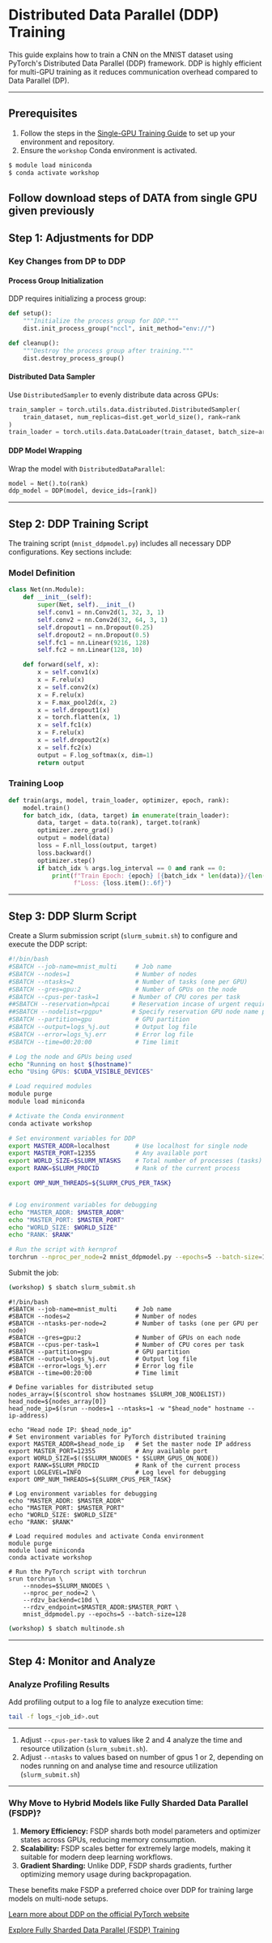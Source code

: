 # **Distributed Data Parallel (DDP) Training**

This guide explains how to train a CNN on the MNIST dataset using PyTorch's Distributed Data Parallel (DDP) framework. DDP is highly efficient for multi-GPU training as it reduces communication overhead compared to Data Parallel (DP).

---

## **Prerequisites**

1. Follow the steps in the [Single-GPU Training Guide](../02_singlegpu_training/) to set up your environment and repository.
2. Ensure the `workshop` Conda environment is activated.

```bash
$ module load miniconda
$ conda activate workshop
```
Follow download steps of DATA from single GPU given previously
---

## **Step 1: Adjustments for DDP**

### Key Changes from DP to DDP

#### Process Group Initialization
DDP requires initializing a process group:

```python
def setup():
    """Initialize the process group for DDP."""
    dist.init_process_group("nccl", init_method="env://")

def cleanup():
    """Destroy the process group after training."""
    dist.destroy_process_group()
```

#### Distributed Data Sampler
Use `DistributedSampler` to evenly distribute data across GPUs:

```python
train_sampler = torch.utils.data.distributed.DistributedSampler(
    train_dataset, num_replicas=dist.get_world_size(), rank=rank
)
train_loader = torch.utils.data.DataLoader(train_dataset, batch_size=args.batch_size, sampler=train_sampler)
```

#### DDP Model Wrapping
Wrap the model with `DistributedDataParallel`:

```python
model = Net().to(rank)
ddp_model = DDP(model, device_ids=[rank])
```

---

## **Step 2: DDP Training Script**

The training script (`mnist_ddpmodel.py`) includes all necessary DDP configurations. Key sections include:

### Model Definition
```python
class Net(nn.Module):
    def __init__(self):
        super(Net, self).__init__()
        self.conv1 = nn.Conv2d(1, 32, 3, 1)
        self.conv2 = nn.Conv2d(32, 64, 3, 1)
        self.dropout1 = nn.Dropout(0.25)
        self.dropout2 = nn.Dropout(0.5)
        self.fc1 = nn.Linear(9216, 128)
        self.fc2 = nn.Linear(128, 10)

    def forward(self, x):
        x = self.conv1(x)
        x = F.relu(x)
        x = self.conv2(x)
        x = F.relu(x)
        x = F.max_pool2d(x, 2)
        x = self.dropout1(x)
        x = torch.flatten(x, 1)
        x = self.fc1(x)
        x = F.relu(x)
        x = self.dropout2(x)
        x = self.fc2(x)
        output = F.log_softmax(x, dim=1)
        return output
```

### Training Loop
```python
def train(args, model, train_loader, optimizer, epoch, rank):
    model.train()
    for batch_idx, (data, target) in enumerate(train_loader):
        data, target = data.to(rank), target.to(rank)
        optimizer.zero_grad()
        output = model(data)
        loss = F.nll_loss(output, target)
        loss.backward()
        optimizer.step()
        if batch_idx % args.log_interval == 0 and rank == 0:
            print(f"Train Epoch: {epoch} [{batch_idx * len(data)}/{len(train_loader.dataset)}] "
                  f"Loss: {loss.item():.6f}")
```

---

## **Step 3: DDP Slurm Script**

Create a Slurm submission script (`slurm_submit.sh`) to configure and execute the DDP script:

```bash
#!/bin/bash
#SBATCH --job-name=mnist_multi     # Job name
#SBATCH --nodes=1                  # Number of nodes
#SBATCH --ntasks=2                 # Number of tasks (one per GPU)
#SBATCH --gres=gpu:2               # Number of GPUs on the node
#SBATCH --cpus-per-task=1         # Number of CPU cores per task
##SBATCH --reservation=hpcai      # Reservation incase of urgent requirement
##SBATCH --nodelist=rpgpu*        # Specify reservation GPU node name provided
#SBATCH --partition=gpu            # GPU partition
#SBATCH --output=logs_%j.out       # Output log file
#SBATCH --error=logs_%j.err        # Error log file
#SBATCH --time=00:20:00            # Time limit

# Log the node and GPUs being used
echo "Running on host $(hostname)"
echo "Using GPUs: $CUDA_VISIBLE_DEVICES"

# Load required modules
module purge
module load miniconda

# Activate the Conda environment
conda activate workshop

# Set environment variables for DDP
export MASTER_ADDR=localhost       # Use localhost for single node
export MASTER_PORT=12355           # Any available port
export WORLD_SIZE=$SLURM_NTASKS    # Total number of processes (tasks)
export RANK=$SLURM_PROCID          # Rank of the current process

export OMP_NUM_THREADS=${SLURM_CPUS_PER_TASK}


# Log environment variables for debugging
echo "MASTER_ADDR: $MASTER_ADDR"
echo "MASTER_PORT: $MASTER_PORT"
echo "WORLD_SIZE: $WORLD_SIZE"
echo "RANK: $RANK"

# Run the script with kernprof
torchrun --nproc_per_node=2 mnist_ddpmodel.py --epochs=5 --batch-size=128

```

Submit the job:

```bash
(workshop) $ sbatch slurm_submit.sh
```
```
#!/bin/bash
#SBATCH --job-name=mnist_multi     # Job name
#SBATCH --nodes=2                  # Number of nodes
#SBATCH --ntasks-per-node=2        # Number of tasks (one per GPU per node)
#SBATCH --gres=gpu:2               # Number of GPUs on each node
#SBATCH --cpus-per-task=1          # Number of CPU cores per task
#SBATCH --partition=gpu            # GPU partition
#SBATCH --output=logs_%j.out       # Output log file
#SBATCH --error=logs_%j.err        # Error log file
#SBATCH --time=00:20:00            # Time limit

# Define variables for distributed setup
nodes_array=($(scontrol show hostnames $SLURM_JOB_NODELIST))
head_node=${nodes_array[0]}
head_node_ip=$(srun --nodes=1 --ntasks=1 -w "$head_node" hostname --ip-address)

echo "Head node IP: $head_node_ip"
# Set environment variables for PyTorch distributed training
export MASTER_ADDR=$head_node_ip   # Set the master node IP address
export MASTER_PORT=12355           # Any available port
export WORLD_SIZE=$(($SLURM_NNODES * $SLURM_GPUS_ON_NODE))
export RANK=$SLURM_PROCID          # Rank of the current process
export LOGLEVEL=INFO               # Log level for debugging
export OMP_NUM_THREADS=${SLURM_CPUS_PER_TASK}

# Log environment variables for debugging
echo "MASTER_ADDR: $MASTER_ADDR"
echo "MASTER_PORT: $MASTER_PORT"
echo "WORLD_SIZE: $WORLD_SIZE"
echo "RANK: $RANK"

# Load required modules and activate Conda environment
module purge
module load miniconda
conda activate workshop

# Run the PyTorch script with torchrun
srun torchrun \
    --nnodes=$SLURM_NNODES \
    --nproc_per_node=2 \
    --rdzv_backend=c10d \
    --rdzv_endpoint=$MASTER_ADDR:$MASTER_PORT \
    mnist_ddpmodel.py --epochs=5 --batch-size=128

```

```bash
(workshop) $ sbatch multinode.sh
```

---

## **Step 4: Monitor and Analyze**

### Analyze Profiling Results

Add profiling output to a log file to analyze execution time:

```bash
tail -f logs_<job_id>.out
```


---
1. Adjust `--cpus-per-task` to values like 2 and 4 analyze the time and resource utilization (`slurm_submit.sh`).
2. Adjust `--ntasks` to values based on number of gpus 1 or 2, depending on nodes running on and analyse time and resource utilization (`slurm_submit.sh`) 
---

### Why Move to Hybrid Models like Fully Sharded Data Parallel (FSDP)?

1. **Memory Efficiency:** FSDP shards both model parameters and optimizer states across GPUs, reducing memory consumption.
2. **Scalability:** FSDP scales better for extremely large models, making it suitable for modern deep learning workflows.
3. **Gradient Sharding:** Unlike DDP, FSDP shards gradients, further optimizing memory usage during backpropagation.

These benefits make FSDP a preferred choice over DDP for training large models on multi-node setups.

[Learn more about DDP on the official PyTorch website](https://pytorch.org/docs/stable/notes/ddp.html)

[Explore Fully Sharded Data Parallel (FSDP) Training](../05_multigpu_fsdp_training/)
